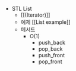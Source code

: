 - STL List
	- [[(Iterator)]]
	- 예제 [[List example]]
	- 메서드
		- O(1)
			- push_back
			- pop_back
			- push_front
			- pop_front